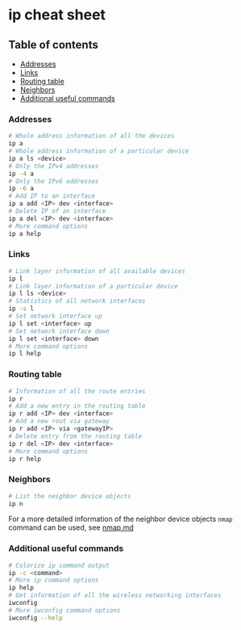 # ip cheat sheet

## Table of contents

* [Addresses](#addresses)
* [Links](#links)
* [Routing table](#routing-table)
* [Neighbors](#neighbors)
* [Additional useful commands](#additional-useful-commands)

### Addresses

```sh
# Whole address information of all the devices
ip a
# Whole address information of a particular device
ip a ls <device>
# Only the IPv4 addresses
ip -4 a
# Only the IPv6 addresses
ip -6 a
# Add IP to an interface
ip a add <IP> dev <interface>
# Delete IP of an interface
ip a del <IP> dev <interface>
# More command options
ip a help
```

### Links

```sh
# Link layer information of all available devices
ip l
# Link layer information of a particular device
ip l ls <device>
# Statistics of all network interfaces
ip -s l
# Set network interface up
ip l set <interface> up
# Set network interface down
ip l set <interface> down
# More command options
ip l help
```

### Routing table

```sh
# Information of all the route entries
ip r
# Add a new entry in the routing table
ip r add <IP> dev <interface>
# Add a new rout via gateway
ip r add <IP> via <gatewayIP>
# Delete entry from the routing table
ip r del <IP> dev <interface>
# More command options
ip r help
```

### Neighbors

```sh
# List the neighbor device objects
ip n
```

For a more detailed information of the neighbor device objects `nmap` command can be used, see [nmap.md](https://github.com/YueErro/cheatsheets/blob/master/cheat_sheets/network/nmap.md#ping-scanning)

### Additional useful commands

```sh
# Colorize ip command output
ip -c <command>
# More ip command options
ip help
# Get information of all the wireless networking interfaces
iwconfig
# More iwconfig command options
iwconfig --help
```
